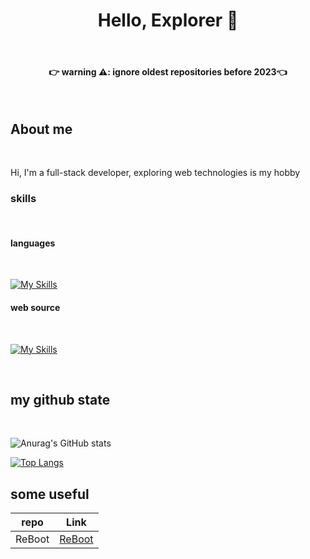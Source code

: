 <div style="text-align:center;">

# Hello, Explorer 👋

<br />

#### 👉 warning ⚠️: ignore oldest repositories before 2023👈

<br />
</div>

## About me

<br />

Hi, I'm a full-stack developer, exploring web technologies is my hobby 
<br />
### skills

<br />

#### languages 
<br />

[![My Skills](https://skillicons.dev/icons?i=python,js)](https://skillicons.dev)


#### web source
<br />

[![My Skills](https://skillicons.dev/icons?i=html,react,css,js,nodejs,tailwind,flask,mongodb&perline=3)](https://skillicons.dev)

<br />

## my github state

<br />

![Anurag's GitHub stats](https://github-readme-stats.vercel.app/api?username=jisan901&show_icons=true&theme=radical)

[![Top Langs](https://github-readme-stats.vercel.app/api/top-langs/?username=jisan901&layout=donut)](https://github.com/anuraghazra/github-readme-stats)

## some useful

| repo | Link |
| ------ | ------ |
| ReBoot | [ReBoot](github.com/Jisan901/reboot) |
